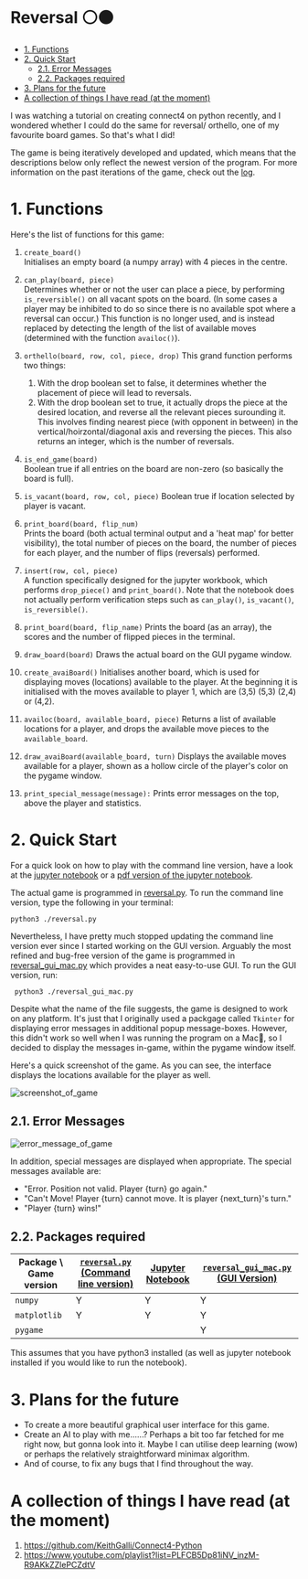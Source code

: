 <h1>Reversal ⚪️⚫️</h1>

- [1. Functions](#1-functions)
- [2. Quick Start](#2-quick-start)
  - [2.1. Error Messages](#21-error-messages)
  - [2.2. Packages required](#22-packages-required)
- [3. Plans for the future](#3-plans-for-the-future)
- [A collection of things I have read (at the moment)](#a-collection-of-things-i-have-read-at-the-moment)

I was watching a tutorial on creating connect4 on python recently, and I wondered whether I could do the same for reversal/ orthello, one of my favourite board games. So that's what I did!

The game is being iteratively developed and updated, which means that the descriptions below only reflect the newest version of the program. For more information on the past iterations of the game, check out the [log](log.md).

# 1. Functions

Here's the list of functions for this game:

1. `create_board()`  
Initialises an empty board (a numpy array) with 4 pieces in the centre.

2. `can_play(board, piece)`  
Determines whether or not the user can place a piece, by performing `is_reversible()` on all vacant spots on the board. (In some cases a player may be inhibited to do so since there is no available spot where a reversal can occur.) This function is no longer used, and is instead replaced by detecting the length of the list of available moves (determined with the function `availoc()`).

3. `orthello(board, row, col, piece, drop)` 
This grand function performs two things:
    1. With the drop boolean set to false, it determines whether the placement of piece will lead to reversals.
    2. With the drop boolean set to true, it actually drops the piece at the desired location, and reverse all the relevant pieces surounding it. This involves finding nearest piece (with opponent in between) in the vertical/hoirzontal/diagonal axis and reversing the pieces. This also returns an integer, which is the number of reversals.

4. `is_end_game(board)`  
Boolean true if all entries on the board are non-zero (so basically the board is full).

5. `is_vacant(board, row, col, piece)`
Boolean true if location selected by player is vacant.

6. `print_board(board, flip_num)`  
Prints the board (both actual terminal output and a 'heat map' for better visibility), the total number of pieces on the board, the number of pieces for each player, and the number of flips (reversals) performed.

7. `insert(row, col, piece)`  
A function specifically designed for the jupyter workbook, which performs `drop_piece()` and `print_board()`. Note that the notebook does not actually perform verification steps such as `can_play()`, `is_vacant()`, `is_reversible()`.

8. `print_board(board, flip_name)`
Prints the board (as an array), the scores and the number of flipped pieces in the terminal.

9. `draw_board(board)`
Draws the actual board on the GUI pygame window.

10. `create_avaiBoard()`
Initialises another board, which is used for displaying moves (locations) available to the player. At the beginning it is initialised with the moves available to player 1, which are (3,5) (5,3) (2,4) or (4,2).

11. `availoc(board, available_board, piece)`
Returns a list of available locations for a player, and drops the available move pieces to the `available_board`.

12. `draw_avaiBoard(available_board, turn)`
Displays the available moves available for a player, shown as a hollow circle of the player's color on the pygame window.

13. `print_special_message(message):`
Prints error messages on the top, above the player and statistics.

# 2. Quick Start

For a quick look on how to play with the command line version, have a look at the [jupyter notebook](reversal_test.ipynb) or a [pdf version of the jupyter notebook](reversal_test.pdf).

The actual game is programmed in [reversal.py](reversal.py). To run the command line version, type the following in your terminal:

    python3 ./reversal.py

Nevertheless, I have pretty much stopped updating the command line version ever since I started working on the GUI version. Arguably the most refined and bug-free version of the game is programmed in [reversal_gui_mac.py](reversal_gui_mac.py) which provides a neat easy-to-use GUI. To run the GUI version, run:

     python3 ./reversal_gui_mac.py

Despite what the name of the file suggests, the game is designed to work on any platform. It's just that I originally used a packgage called `Tkinter` for displaying error messages in additional popup message-boxes. However, this didn't work so well when I was running the program on a Mac🍎, so I decided to display the messages in-game, within the pygame window itself.

Here's a quick screenshot of the game. As you can see, the interface displays the locations available for the player as well.

![screenshot_of_game](media/reversal_available_moves.png) 

## 2.1. Error Messages

![error_message_of_game](media/reversal_error_message.png)

In addition, special messages are displayed when appropriate. The special messages available are:

- "Error. Position not valid. Player {turn} go again."
- "Can't Move! Player {turn} cannot move. It is player {next_turn}'s turn."
- "Player {turn} wins!"

## 2.2. Packages required

| Package \ Game version | [`reversal.py` (Command line version)](reversal.py) | [Jupyter Notebook](reversal_test.ipynb) | [`reversal_gui_mac.py` (GUI Version)](reversal_gui_mac.py) |
|---------|-----------|---------|------------|
| `numpy`                | Y   | Y    | Y   |
| `matplotlib`           | Y   | Y    | Y   |
| `pygame`               |     |      | Y   |

This assumes that you have python3 installed (as well as jupyter notebook installed if you would like to run the notebook).

# 3. Plans for the future

- To create a more beautiful graphical user interface for this game.
- Create an AI to play with me......? Perhaps a bit too far fetched for me right now, but gonna look into it. Maybe I can utilise deep learning (wow) or perhaps the relatively straightforward minimax algorithm.
- And of course, to fix any bugs that I find throughout the way.

# A collection of things I have read (at the moment)

1. https://github.com/KeithGalli/Connect4-Python
2. https://www.youtube.com/playlist?list=PLFCB5Dp81iNV_inzM-R9AKkZZlePCZdtV
